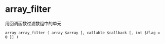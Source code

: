 # array\_filter

用回调函数过滤数组中的单元

```
array array_filter ( array $array [, callable $callback [, int $flag = 0 ]] )
```



